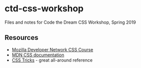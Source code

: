 # ctd-css-workshop
Files and notes for Code the Dream CSS Workshop, Spring 2019

## Resources
- [Mozilla Developer Network CSS Course](https://developer.mozilla.org/en-US/docs/Learn/CSS/Introduction_to_CSS)
- [MDN CSS documentation](https://developer.mozilla.org/en-US/docs/Web/CSS/Reference)
- [CSS Tricks](https://css-tricks.com/) - great all-around reference
